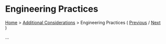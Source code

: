 # Engineering Practices

[Home](../README.md) > [Additional Considerations](../README.md#additional-considerations) > Engineering Practices ( [Previous](./2-technology-stack.md) / [Next](./4-minimum-viable-product.md) )

...
